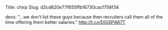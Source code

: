 Title: chirp
Slug: d2cd820e77f655ffb16730cacf758f34

devs: "...we don’t list these guys because then recruiters call them all of the time offering them better salaries." <a href="http://t.co/DGjSPiMi7T">http://t.co/DGjSPiMi7T</a>
